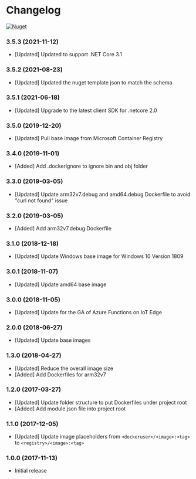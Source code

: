 # Changelog

[![Nuget](https://img.shields.io/nuget/v/Microsoft.Azure.IoT.Edge.Function.svg)](https://www.nuget.org/packages/Microsoft.Azure.IoT.Edge.Function/)

### 3.5.3 (2021-11-12)
* [Updated] Updated to support .NET Core 3.1

### 3.5.2 (2021-08-23)
* [Updated] Updated the nuget template json to match the schema

### 3.5.1 (2021-06-18)
* [Updated] Upgrade to the latest client SDK for .netcore 2.0

### 3.5.0 (2019-12-20)
* [Updated] Pull base image from Microsoft Container Registry

### 3.4.0 (2019-11-01)
* [Added] Add .dockerignore to ignore bin and obj folder

### 3.3.0 (2019-03-05)
* [Updated] Update arm32v7.debug and amd64.debug Dockerfile to avoid "curl not found" issue

### 3.2.0 (2019-03-05)
* [Added] Add arm32v7.debug Dockerfile

### 3.1.0 (2018-12-18)
* [Updated] Update Windows base image for Windows 10 Version 1809

### 3.0.1 (2018-11-07)
* [Updated] Update amd64 base image

### 3.0.0 (2018-11-05)
* [Updated] Update for the GA of Azure Functions on IoT Edge

### 2.0.0 (2018-06-27)
* [Updated] Update base images

### 1.3.0 (2018-04-27)
* [Updated] Reduce the overall image size
* [Added] Add Dockerfiles for arm32v7

### 1.2.0 (2017-03-27)
* [Updated] Update folder structure to put Dockerfiles under project root
* [Added] Add module.json file into project root

### 1.1.0 (2017-12-05)
* [Updated] Update image placeholders from `<dockeruser>/<image>:<tag>` to `<registry>/<image>:<tag>`

### 1.0.0 (2017-11-13)
* Initial release
